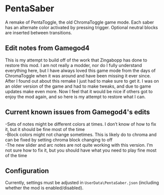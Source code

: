 # PentaSaber
A remake of PentaToggle, the old ChromaToggle game mode. Each saber has an alternate color activated by pressing trigger. Optional neutral blocks are inserted between transitions.

## Edit notes from Gamegod4
This is my attempt to build off of the work that Zingabopp has done to restore this mod. I am not really a modder, nor do I fully understand everything here, but I have always loved this game mode from the days of ChromaToggle when it was around and have been missing it ever since. After I found out about this remake I just had to make sure to get it. I was on an older version of the game and had to make tweaks, and due to game updates make even more. Now I feel that it would be nice if others got to enjoy the mod again, and so here is my attempt to restore what I can.

## Current known issues from Gamegod4's edits
-Sets of notes might be different colors at times. I don’t know of how to fix it, but it should be fine most of the time<br/>
-Block colors might not change sometimes. This is likely do to chroma and can be fixed by setting chroma block changing to off<br/>
-The new slider and arc notes are not quite working with this version. I’m not sure how to fix it, but you should have what you need to play fine most of the time<br/>

## Configuration
Currently, settings must be adjusted in `UserData\PentaSaber.json` (including whether the mod is enabled/disabled).
